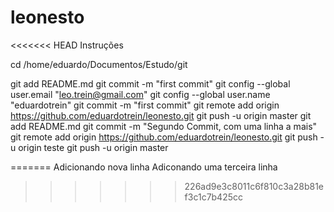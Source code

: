 # leonesto
<<<<<<< HEAD
Instruções

cd /home/eduardo/Documentos/Estudo/git

git add README.md 
git commit -m "first commit"
git config --global user.email "leo.trein@gmail.com"
git config --global user.name "eduardotrein"
git commit -m "first commit"
git remote add origin https://github.com/eduardotrein/leonesto.git
git push -u origin master
git add README.md 
git commit -m "Segundo Commit, com uma linha a mais"
git remote add origin https://github.com/eduardotrein/leonesto.git
git push -u origin teste
git push -u origin master


=======
Adicionando nova linha
Adiconando uma terceira linha
>>>>>>> 226ad9e3c8011c6f810c3a28b81ef3c1c7b425cc
